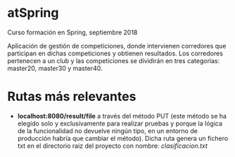 # atSpring
Curso formación en Spring, septiembre 2018

Aplicación de gestión de competiciones, donde intervienen corredores que participan en dichas competiciones y obtienen resultados. Los corredores pertenecen a un club y las competiciones se dividirán en tres categorías: master20, master30 y master40.

# Rutas más relevantes

- **localhost:8080/result/file** a través del método PUT (este método se ha elegido solo y exclusivamente para realizar pruebas y porque la lógica de la funcionalidad no devuelve ningún tipo, en un entorno de producción habría que cambiar el método).
Dicha ruta genera un fichero txt en el directorio raiz del proyecto con nombre: *clasificacion.txt*
